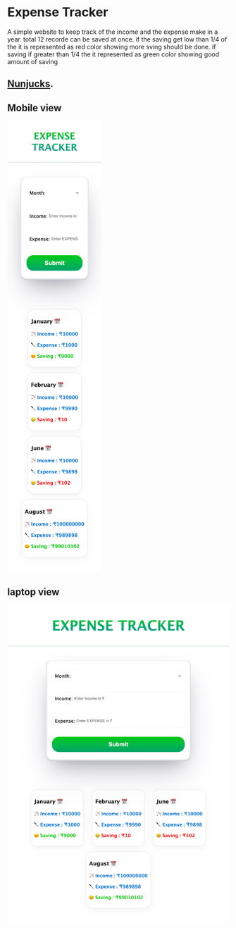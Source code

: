 
# Expense Tracker
A simple website to keep track of the income and the expense make in a year.
total 12 recorde can be saved at once. 
if the saving get low than 1/4 of the it is represented as red color showing more sving should be done.
if saving if greater than 1/4 the it represented as green color showing good amount of saving
## [Nunjucks](https://mohit-expense-tracker.netlify.app/).


## Mobile view

![Mobile view](https://github.com/sonimohit481/Expense-Tracker/blob/main/Image/Mobile.png)

## laptop view

![Laptop view](https://github.com/sonimohit481/Expense-Tracker/blob/main/Image/Normal.png)

